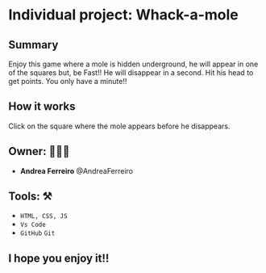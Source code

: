 # Individual project: Whack-a-mole

## Summary
Enjoy this game where a mole is hidden underground, he will appear in one of the squares but, be Fast!! He will disappear in a second. Hit his head to get points. You only have a minute!!

## How it works
Click on the square where the mole appears before he disappears.

## Owner: 👩🏻‍💻

- **Andrea Ferreiro** @AndreaFerreiro

## Tools: ⚒️

- `HTML, CSS, JS `
- `Vs Code`
- `GitHub` `Git`

## I hope you enjoy it!!
